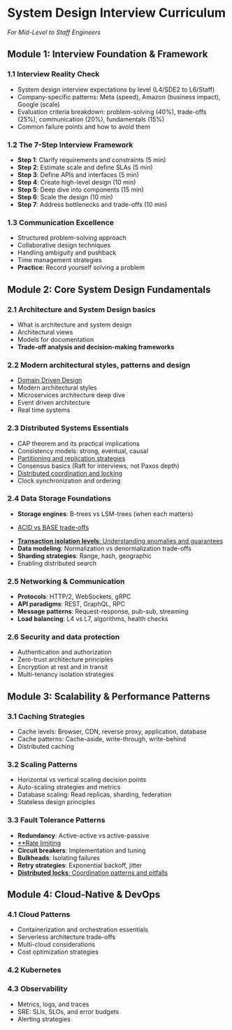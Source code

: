 # System Design Interview Curriculum

_For Mid-Level to Staff Engineers_

## Module 1: Interview Foundation & Framework

### 1.1 Interview Reality Check

- System design interview expectations by level (L4/SDE2 to L6/Staff)
- Company-specific patterns: Meta (speed), Amazon (business impact), Google (scale)
- Evaluation criteria breakdown: problem-solving (40%), trade-offs (25%), communication (20%), fundamentals (15%)
- Common failure points and how to avoid them

### 1.2 The 7-Step Interview Framework

- **Step 1**: Clarify requirements and constraints (5 min)
- **Step 2**: Estimate scale and define SLAs (5 min)
- **Step 3**: Define APIs and interfaces (5 min)
- **Step 4**: Create high-level design (10 min)
- **Step 5**: Deep dive into components (15 min)
- **Step 6**: Scale the design (10 min)
- **Step 7**: Address bottlenecks and trade-offs (10 min)

### 1.3 Communication Excellence

- Structured problem-solving approach
- Collaborative design techniques
- Handling ambiguity and pushback
- Time management strategies
- **Practice**: Record yourself solving a problem

## Module 2: Core System Design Fundamentals

### 2.1 Architecture and System Design basics

- What is architecture and system design
- Architectural views
- Models for documentation
- **Trade-off analysis and decision-making frameworks**

### 2.2 Modern architectural styles, patterns and design
* [Domain Driven Design](DDD.md)
* Modern architectural styles
* Microservices architecture deep dive
* Event driven architecture
* Real time systems

### 2.3 Distributed Systems Essentials

- CAP theorem and its practical implications
- Consistency models: strong, eventual, causal
- [Partitioning and replication strategies](DBs.md)
- Consensus basics (Raft for interviews, not Paxos depth)
- [Distributed coordination and locking](Locks.md)
- Clock synchronization and ordering

### 2.4 Data Storage Foundations

- **Storage engines**: B-trees vs LSM-trees (when each matters)
* [ACID vs BASE trade-offs](acid_base.md)
- [**Transaction isolation levels**: Understanding anomalies and guarantees](isolation_levels.md)
- **Data modeling**: Normalization vs denormalization trade-offs
- **Sharding strategies**: Range, hash, geographic
- Enabling distributed search

### 2.5 Networking & Communication

- **Protocols**: HTTP/2, WebSockets, gRPC
- **API paradigms**: REST, GraphQL, RPC
- **Message patterns**: Request-response, pub-sub, streaming
- **Load balancing**: L4 vs L7, algorithms, health checks

### 2.6 Security and data protection

- Authentication and authorization
- Zero-trust architecture principles
- Encryption at rest and in transit
- Multi-tenancy isolation strategies

## Module 3: Scalability & Performance Patterns

### 3.1 Caching Strategies

- Cache levels: Browser, CDN, reverse proxy, application, database
- Cache patterns: Cache-aside, write-through, write-behind
- Distributed caching

### 3.2 Scaling Patterns

- Horizontal vs vertical scaling decision points
- Auto-scaling strategies and metrics
- Database scaling: Read replicas, sharding, federation
- Stateless design principles
### 3.3 Fault Tolerance Patterns

- **Redundancy**: Active-active vs active-passive
- [**Rate limiting](rate_limiting.md)
- **Circuit breakers**: Implementation and tuning
- **Bulkheads**: Isolating failures
- **Retry strategies**: Exponential backoff, jitter
- [**Distributed locks**: Coordination patterns and pitfalls](Locks.md)
## Module 4: Cloud-Native & DevOps

### 4.1 Cloud Patterns

- Containerization and orchestration essentials
- Serverless architecture trade-offs
- Multi-cloud considerations
- Cost optimization strategies
### 4.2 Kubernetes

### 4.3 Observability

- Metrics, logs, and traces
- SRE: SLIs, SLOs, and error budgets
- Alerting strategies
